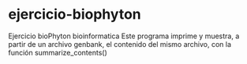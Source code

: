 # ejercicio-biophyton
Ejercicio bioPhyton bioinformatica
Este programa imprime y muestra, a partir de un archivo genbank, el contenido del mismo archivo, con la función summarize_contents()
